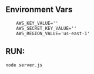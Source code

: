 
## Environment Vars

```
    AWS_KEY_VALUE=''
    AWS_SECRET_KEY_VALUE=''
    AWS_REGION_VALUE='us-east-1'
```
## RUN: 

```
node server.js
```